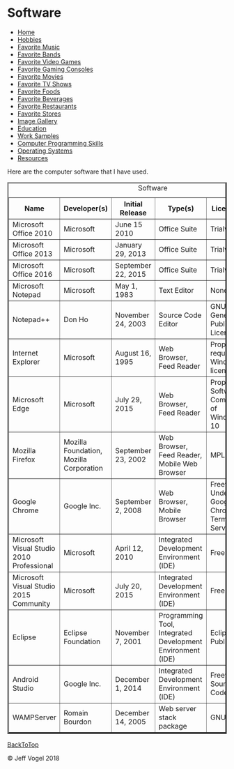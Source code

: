 <head>
	<link href="Website About Me - mobile.md" rel="stylesheet"/>
	</head>
<body>
		<div class = "header">
			<h1>Software</h1>
		</div>
		<div class = "nav">
			<ul>
				<li><a href="Website About Me - Main - mobile.md">Home</a></li>
				<li><a href="Website About Me - Hobbies - mobile.md">Hobbies</a></li>
				<li><a href="Website About Me - Favorite Music - mobile.md">Favorite Music</a></li>
				<li><a href="Website About Me - Favorite Bands - mobile.md">Favorite Bands</a></li>
				<li><a href="Website About Me - Favorite Video Games - mobile.md">Favorite Video Games</a></li>
				<li><a href="Website About Me - Favorite Gaming Consoles - mobile.md">Favorite Gaming Consoles</a></li>
				<li><a href="Website About Me - Favorite Movies - mobile.md">Favorite Movies</a></li>
				<li><a href="Website About Me - Favorite TV Shows - mobile.md">Favorite TV Shows</a></li>
				<li><a href="Website About Me - Favorite Foods - mobile.md">Favorite Foods</a></li>
				<li><a href="Website About Me - Favorite Beverages - mobile.md">Favorite Beverages</a></li>
				<li><a href="Website About Me - Favorite Restaurants - mobile.md">Favorite Restaurants</a></li>
				<li><a href="Website About Me - Favorite Stores - mobile.md">Favorite Stores</a></li>
				<li><a href="Website About Me - Image Gallery - mobile.md">Image Gallery</a></li>
				<li><a href="Website About Me - Education - mobile.md">Education</a></li>
				<li><a href="Website About Me - Work Samples - mobile.md">Work Samples</a>
				<li><a href="Website About Me - Computer Programming Skills - mobile.md">Computer Programming Skills</a></li>
				<li><a href="Website About Me - Operating Systems - mobile.md">Operating Systems</a></li>
				<li><a href="Website About Me - Resources - mobile.md">Resources</a></li>
			</ul>
		</div>
		<div class = "content">
			<p>Here are the computer software that I have used.</p>
			<div id="mySoftwareDivElement">
				<table border = "3">
					<caption>Software</caption>
					<tr>
						<th>Name</th>
						<th>Developer(s)</th>
						<th>Initial Release</th>
						<th>Type(s)</th>
						<th>License(s)</th>
						<th>Resource Number(s)</th>
					</tr>
					<tr>
						<td>Microsoft Office 2010</td>
						<td>Microsoft</td>
						<td>June 15 2010</td>
						<td>Office Suite</td>
						<td>Trialware</td>
						<td><a href="Website About Me - Resources - mobile.md">1</a></td>
					</tr>
					<tr>
						<td>Microsoft Office 2013</td>
						<td>Microsoft</td>
						<td>January 29, 2013</td>
						<td>Office Suite</td>
						<td>Trialware</td>
						<td><a href="Website About Me - Resources - mobile.md">2</a></td>
					</tr>
					<tr>
						<td>Microsoft Office 2016</td>
						<td>Microsoft</td>
						<td>September 22, 2015</td>
						<td>Office Suite</td>
						<td>Trialware</td>
						<td><a href="Website About Me - Resources - mobile.md">3</a></td>
					</tr>
					<tr>
						<td>Microsoft Notepad</td>
						<td>Microsoft</td>
						<td>May 1, 1983</td>
						<td>Text Editor</td>
						<td>None</td>
						<td><a href="Website About Me - Resources - mobile.md">4</a></td>
					</tr>
					<tr>
						<td>Notepad++</td>
						<td>Don Ho</td>
						<td>November 24, 2003</td>
						<td>Source Code Editor</td>
						<td>GNU General Public License</td>
						<td><a href="Website About Me - Resources - mobile.md">5</a></td>
					</tr>
					<tr>
						<td>Internet Explorer</td>
						<td>Microsoft</td>
						<td>August 16, 1995</td>
						<td>Web Browser, Feed Reader</td>
						<td>Proprietary, requires a Windows license</td>
						<td><a href="Website About Me - Resources - mobile.md">6</a></td>
					</tr>
					<tr>
						<td>Microsoft Edge</td>
						<td>Microsoft</td>
						<td>July 29, 2015</td>
						<td>Web Browser, Feed Reader</td>
						<td>Proprietary Software, A Component of Windows 10</td>
						<td><a href="Website About Me - Resources - mobile.md">7</a></td>
					</tr>
					<tr>
						<td>Mozilla Firefox</td>
						<td>Mozilla Foundation, Mozilla Corporation</td>
						<td>September 23, 2002</td>
						<td>Web Browser, Feed Reader, Mobile Web Browser</td>
						<td>MPL 2.0</td>
						<td><a href="Website About Me - Resources - mobile.md">8</a></td>
					</tr>
					<tr>
						<td>Google Chrome</td>
						<td>Google Inc.</td>
						<td>September 2, 2008</td>
						<td>Web Browser, Mobile Browser</td>
						<td>Freeware Under Google Chrome Terms of Service</td>
						<td><a href="Website About Me - Resources - mobile.md">9</a></td>
					</tr>
					<tr>
						<td>Microsoft Visual Studio 2010 Professional</td>
						<td>Microsoft</td>
						<td>April 12, 2010</td>
						<td>Integrated Development Environment (IDE)</td>
						<td>Freemium</td>
						<td><a href="Website About Me - Resources - mobile.md">10</a></td>
					</tr>
					<tr>
						<td>Microsoft Visual Studio 2015 Community</td>
						<td>Microsoft</td>
						<td>July 20, 2015</td>
						<td>Integrated Development Environment (IDE)</td>
						<td>Freemium</td>
						<td><a href="Website About Me - Resources - mobile.md">10</a></td>
					</tr>
					<tr>
						<td>Eclipse</td>
						<td>Eclipse Foundation</td>
						<td>November 7, 2001</td>
						<td>Programming Tool, Integrated Development Environment (IDE)</td>
						<td>Eclipse Public</td>
						<td><a href="Website About Me - Resources - mobile.md">11</a></td>
					</tr>
					<tr>
						<td>Android Studio</td>
						<td>Google Inc.</td>
						<td>December 1, 2014</td>
						<td>Integrated Development Environment (IDE)</td>
						<td>Freeware, Source Code</td>
						<td><a href="Website About Me - Resources - mobile.md">12</a></td>
					</tr>
					<tr>
						<td>WAMPServer</td>
						<td>Romain Bourdon</td>
						<td>December 14, 2005</td>
						<td>Web server stack package</td>
						<td>GNU GPL</td>
						<td><a href="Website About Me - Resources - mobile.md">13</a>, <a href="Website About Me - Mobile/Website About Me - Resources - mobile.md">14</a></td>
					</tr>
				</table>
			</div>
		</div>
		<div id = "backToTop">
			<a href = "Website About Me - Software - mobile.md">BackToTop</a>
		</div>
		<div class = "footer">
			<p>&copy; Jeff Vogel 2018</p>
		</div>
	</body>
